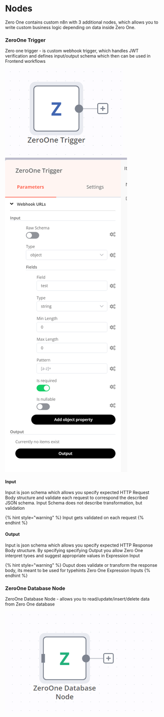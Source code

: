 # Nodes

Zero One contains custom n8n with 3 additional nodes, which allows you to write custom business logic depending on data inside Zero One.

### ZeroOne Trigger

Zero one trigger - is custom webhook trigger, which handles JWT verification and defines input/output schema which then can be used in Frontend workflows

![](<../.gitbook/assets/image (1).png>)![](<../.gitbook/assets/image (2).png>)

#### Input

Input is json schema which allows you specify expected HTTP Request Body structure and validate each request to correspond the described JSON schema. Input Schema does not describe transformation, but validation

{% hint style="warning" %}
Input gets validated on each request
{% endhint %}

#### Output

Input is json schema which allows you specify expected HTTP Response Body structure. By specifying specifying Output you allow Zero One interpret tyoes and suggest appropriate values in Expression Input

{% hint style="warning" %}
Ouput does validate or transform the response body, its meant to be used for typehints Zero One Expression Inputs
{% endhint %}

### ZeroOne Database Node

ZeroOne Database Node - allows you to read/update/insert/delete data from Zero One database

![](../.gitbook/assets/image.png)

